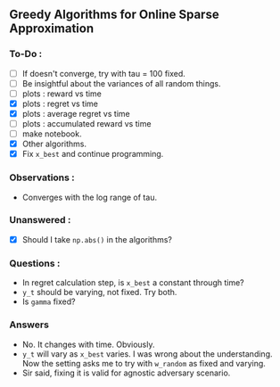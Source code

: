 ## Greedy Algorithms for Online Sparse Approximation

### To-Do :
 - [ ] If doesn't converge, try with tau = 100 fixed.
 - [ ] Be insightful about the variances of all random things.
 - [ ] plots : reward vs time
 - [x] plots : regret vs time
 - [x] plots : average regret vs time
 - [ ] plots : accumulated reward vs time
 - [ ] make notebook.
 - [x] Other algorithms.
 - [x] Fix `x_best` and continue programming.

### Observations :
 - Converges with the log range of tau.

### Unanswered :
 - [x] Should I take `np.abs()` in the algorithms?
 
### Questions :
 - In regret calculation step, is `x_best` a constant through time?
 - `y_t` should be varying, not fixed. Try both.
 - Is `gamma` fixed?

### Answers
 - No. It changes with time. Obviously.
 - `y_t` will vary as `x_best` varies. I was wrong about the understanding. Now the setting asks me to try with `w_random` as fixed and varying.
 - Sir said, fixing it is valid for agnostic adversary scenario.
